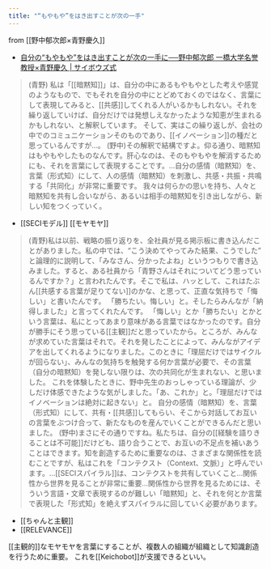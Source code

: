```yaml
---
title: "“もやもや”をはき出すことが次の一手"
---
```


from [[野中郁次郎×青野慶久]]
- [自分の“もやもや”をはき出すことが次の一手に──野中郁次郎 一橋大学名誉教授×青野慶久 | サイボウズ式](https://cybozushiki.cybozu.co.jp/?p=1422)

> (青野) 私は「[[暗黙知]]」は、自分の中にあるもやもやとした考えや感覚のようなもので、でもそれを自分の中にとどめておくのではなく、言葉にして表現してみると、[[共感]]してくれる人がいるかもしれない。それを繰り返していけば、自分だけでは発想しえなかったような知恵が生まれるかもしれない、と解釈しています。
>  そして、実はこの繰り返しが、会社の中でのコミュニケーションそのものであり、[[イノベーション]]の種だと思っているんですが…。
> (野中)その解釈で結構ですよ。仰る通り、暗黙知はもやもやしたものなんです。肝心なのは、そのもやもやを解消するためにも、それを言葉にして表現することです。...自分の感情（暗黙知）を、言葉（形式知）にして、人の感情（暗黙知）を刺激し、共感・共振・共鳴する「共同化」が非常に重要です。 我々は何らかの思いを持ち、人々と暗黙知を共有し合いながら、あるいは相手の暗黙知を引き出しながら、新しい知をつくっていく。
- [[SECIモデル]] [[モヤモヤ]]

> (青野)私は以前、戦略の振り返りを、全社員が見る掲示板に書き込んだことがありました。私の中では、“こう決めてやってみた結果、こうでした” と論理的に説明して、「みなさん、分かったよね」というつもりで書き込みました。すると、ある社員から「青野さんはそれについてどう思っているんですか？」と言われたんです。そこで私は、ハッとして、これはたぶん[[共感する言葉が足りてない]]のかな、と思って、正直な気持ちで「悔しい」と書いたんです。 「勝ちたい。悔しい」と。そしたらみんなが「納得しました」と言ってくれたんです。 「悔しい」とか「勝ちたい」とかという言葉は、私にとってあまり意味がある言葉ではなかったのです。自分が勝手にそう思っている[[主観]]だと思っていたから。ところが、みんなが求めていた言葉はそれで。それを発したことによって、みんながアイデアを出してくれるようになりました。このときに「理屈だけではサイクルが回らない」、みんなの気持ちを触発する何か言葉が必要で、その言葉（自分の暗黙知）を発しない限りは、次の共同化が生まれない、と思いました。 これを体験したときに、野中先生のおっしゃっている理論が、少しだけ体感できたような気がしました。「あ、これか」と。「理屈だけではイノベーションは絶対に起きない」と。 自分の感情（暗黙知）を、言葉（形式知）にして、共有・[[共感]]してもらい、そこから対話してお互いの言葉をぶつけ合って、新たなものを産んでいくことができるんだと思いました。
> (野中)まさにその通りですね。私たちは、自分の[[経験を語りきることは不可能]]だけども、語り合うことで、お互いの不足点を補いあうことはできます。知を創造するために重要なのは、さまざまな関係性を読むことですが、私はこれを「コンテクスト（Context、文脈）」と呼んでいます。...[[SECIスパイラル]]は、コンテクストを共有していくこと...関係性から世界を見ることが非常に重要...関係性から世界を見るためには、そういう言語・文章で表現するのが難しい「暗黙知」と、それを何とか言葉で表現した「形式知」を絶えずスパイラルに回していく必要があります。
- [[ちゃんと主観]]
- [[RELEVANCE]]

[[主観的]]なモヤモヤを言葉にすることが、複数人の組織が組織として知識創造を行うために重要。
これを[[Keichobot]]が支援できるといい。
